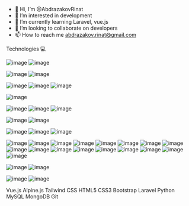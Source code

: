 - 👋 Hi, I’m @AbdrazakovRinat
- 👀 I’m interested in development 
- 🌱 I’m currently learning Laravel, vue.js
- 💞️ I’m looking to collaborate on developers 
- 📫 How to reach me abdrazakov.rinat@gmail.com

<!---
AbdrazakovRinat/AbdrazakovRinat is a ✨ special ✨ repository because its `README.md` (this file) appears on your GitHub profile.
You can click the Preview link to take a look at your changes.
--->


Technologies 💻

![image](https://img.shields.io/badge/Laravel-FF2D20?style=for-the-badge&logo=laravel&logoColor=white)
![image](https://img.shields.io/badge/Vue%20js-35495E?style=for-the-badge&logo=vuedotjs&logoColor=4FC08D)

![image](https://img.shields.io/badge/ChatGPT-74aa9c?style=for-the-badge&logo=openai&logoColor=white)
![image](https://img.shields.io/badge/Google%20Gemini-8E75B2?style=for-the-badge&logo=googlegemini&logoColor=white)

![image](https://img.shields.io/badge/Gmail-D14836?style=for-the-badge&logo=gmail&logoColor=white)
![image](https://img.shields.io/badge/Telegram-2CA5E0?style=for-the-badge&logo=telegram&logoColor=white)
![image](https://img.shields.io/badge/WhatsApp-25D366?style=for-the-badge&logo=whatsapp&logoColor=white)

![image](https://img.shields.io/badge/MySQL-005C84?style=for-the-badge&logo=mysql&logoColor=white)

![image](https://img.shields.io/badge/Adobe%20Illustrator-FF9A00?style=for-the-badge&logo=adobe%20illustrator&logoColor=white)
![image](https://img.shields.io/badge/Adobe%20Photoshop-31A8FF?style=for-the-badge&logo=Adobe%20Photoshop&logoColor=black)
![image](https://img.shields.io/badge/Figma-F24E1E?style=for-the-badge&logo=figma&logoColor=white)

![image](https://img.shields.io/badge/Apache-D22128?style=for-the-badge&logo=Apache&logoColor=white)
![image](https://img.shields.io/badge/axios-671ddf?&style=for-the-badge&logo=axios&logoColor=white)

![image](https://img.shields.io/badge/Bootstrap-563D7C?style=for-the-badge&logo=bootstrap&logoColor=white)
![image](https://img.shields.io/badge/Chart%20js-FF6384?style=for-the-badge&logo=chartdotjs&logoColor=white)
![image](https://img.shields.io/badge/Font_Awesome-339AF0?style=for-the-badge&logo=fontawesome&logoColor=white)

![image](https://img.shields.io/badge/Microsoft-666666?style=for-the-badge&logo=microsoft&logoColor=white)
![image](https://img.shields.io/badge/Node%20js-339933?style=for-the-badge&logo=nodedotjs&logoColor=white)
![image](https://img.shields.io/badge/npm-CB3837?style=for-the-badge&logo=npm&logoColor=white)
![image](https://img.shields.io/badge/Postman-FF6C37?style=for-the-badge&logo=Postman&logoColor=white)
![image](https://img.shields.io/badge/Tailwind_CSS-38B2AC?style=for-the-badge&logo=tailwind-css&logoColor=white)
![image](https://img.shields.io/badge/Vite-B73BFE?style=for-the-badge&logo=vite&logoColor=FFD62E)
![image](http://img.shields.io/badge/-PHPStorm-181717?style=for-the-badge&logo=phpstorm&logoColor=white)
![image](https://img.shields.io/badge/Notion-000000?style=for-the-badge&logo=notion&logoColor=white)
![image](https://img.shields.io/badge/Google%20Sheets-34A853?style=for-the-badge&logo=google-sheets&logoColor=white)
![image](https://img.shields.io/badge/mac%20os-000000?style=for-the-badge&logo=apple&logoColor=white)
![image](https://img.shields.io/badge/Windows-0078D6?style=for-the-badge&logo=windows&logoColor=white)
![image](https://img.shields.io/badge/CISCO-1BA0D7?style=for-the-badge&logo=cisco&logoColor=white)
![image](https://img.shields.io/badge/вконтакте-%232E87FB.svg?&style=for-the-badge&logo=vk&logoColor=white)
![image](https://img.shields.io/badge/Facebook-1877F2?style=for-the-badge&logo=facebook&logoColor=white)
![image](https://img.shields.io/badge/Instagram-E4405F?style=for-the-badge&logo=instagram&logoColor=white)
![image](https://img.shields.io/badge/TikTok-000000?style=for-the-badge&logo=tiktok&logoColor=white)
![image](https://img.shields.io/badge/apple%20music-FA243C?style=for-the-badge&logo=apple%20music&logoColor=white)

![image](https://img.shields.io/badge/Safari-FF1B2D?style=for-the-badge&logo=Safari&logoColor=white)
![image](https://img.shields.io/badge/Google_chrome-4285F4?style=for-the-badge&logo=Google-chrome&logoColor=white)

![image](https://img.shields.io/badge/apple%20silicon-333333?style=for-the-badge&logo=apple&logoColor=white)
![image](https://img.shields.io/badge/Apple%20laptop-333333?style=for-the-badge&logo=apple&logoColor=white)





Vue.js  Alpine.js  Tailwind CSS  HTML5  CSS3  Bootstrap
Laravel  Python  MySQL  MongoDB  Git
